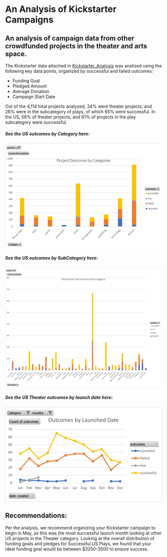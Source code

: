 # An Analysis of Kickstarter Campaigns
## An analysis of campaign data from other crowdfunded projects in the theater and arts space.

The Kickstarter data attached in [Kickstarter_Analysis](kickstarter-analysis/main/Kickstarter_Analysis.xlsx) was analized using the following key data points, organized by successful and failed outcomes:

- Funding Goal
- Pledged Amount
- Average Donation
- Campaign Start Date

Out of the 4,114 total projects analyzed, 34% were theater projects, and 26% were in the subcategory of plays, of which 65% were successful. In the US, 58% of theater projects, and 61% of projects in the play subcategory were successful. 

##### See the US outcomes by Category here:
![Kickstarter_Outcomes_by_Category.png](KickstarterOutcomesbyCategory.png)

##### See the US outcomes by SubCategory here:
![Kickstarter_Outcomes_by_SubCategory.png](KickstarterOutcomesbySubCategory.png)

##### See the US Theater outcomes by launch date here: 
![USLaunchDate.png](USLaunchDate.png)


## Recommendations:
Per the analysis, we recommend organizing your Kickstarter campaign to begin in May, as this was the most successful launch month looking at other US projects in the Theater category. Looking at the overall distribution of funding goals and pledges for Successful US Plays, we found that your ideal funding goal would be between $3250-3500 to ensure success. 
